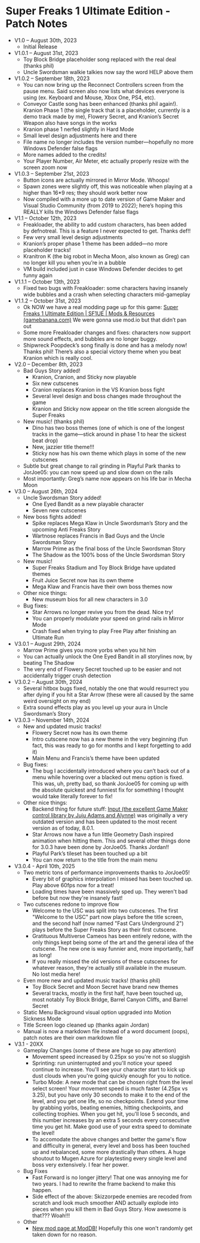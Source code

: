 # Super Freaks 1 Ultimate Edition - Patch Notes

* V1.0 – August 30th, 2023
    * Initial Release
* V1.0.1 – August 31st, 2023
    * Toy Block Bridge placeholder song replaced with the real deal (thanks phil)
    * Uncle Swordsman walkie talkies now say the word HELP above them
* V1.0.2 – September 18th, 2023
    * You can now bring up the Reconnect Controllers screen from the pause menu. Said screen also now lists what devices everyone is using (ex. Keyboard and Mouse, Xbox One, PS4, etc).
    * Conveyor Castle song has been enhanced (thanks phil again!). Kranion Phase 1 (the single track that is a placeholder, currently is a demo track made by me), Flowery Secret, and Kranion’s Secret Weapon also have songs in the works
    * Kranion phase 1 nerfed slightly in Hard Mode
    * Small level design adjustments here and there
    * File name no longer includes the version number—hopefully no more Windows Defender false flags
    * More names added to the credits!
    * Your Player Number, Air Meter, etc actually properly resize with the screen zoom now
* V1.0.3 – September 21st, 2023
    * Button icons are actually mirrored in Mirror Mode. Whoops!
    * Spawn zones were slightly off, this was noticeable when playing at a higher than 16*9 res; they should work better now
    * Now compiled with a more up to date version of Game Maker and Visual Studio Community (from 2019 to 2022); here’s hoping this REALLY kills the Windows Defender false flags
* V1.1 – October 12th, 2023
    * Freakloader, the ability to add custom characters, has been added by defnotreal. This is a feature I never expected to get. Thanks def!!
    * Few very small level design adjustments
    * Kranion’s proper phase 1 theme has been added—no more placeholder tracks!
    * Kranitron K (the big robot in Mecha Moon, also known as Greg) can no longer kill you when you’re in a bubble
    * VM build included just in case Windows Defender decides to get funny again
* V1.1.1 – October 13th, 2023
    * Fixed two bugs with Freakloader: some characters having insanely wide bubbles and a crash when selecting characters mid-gameplay
* V1.1.2 – October 31st, 2023
    * Ok NOW we have a real modding page up for this game: [Super Freaks 1 Ultimate Edition | SF1UE | Mods & Resources (gamebanana.com)](https://gamebanana.com/games/19289) We were gonna use mod.io but that didn’t pan out
    * Some more Freakloader changes and fixes: characters now support more sound effects, and bubbles are no longer buggy.
    * Shipwreck Poopdeck’s song finally is done and has a melody now! Thanks phil! There’s also a special victory theme when you beat Kranion which is really cool.
* V2.0 – December 8th, 2023
    * Bad Guys Story added!
        * Kranion, Cranion, and Sticky now playable
        * Six new cutscenes
        * Cranion replaces Kranion in the VS Kranion boss fight
        * Several level design and boss changes made throughout the game
        * Kranion and Sticky now appear on the title screen alongside the Super Freaks
    * New music! (thanks phil)
        * Dino has two boss themes (one of which is one of the longest tracks in the game—stick around in phase 1 to hear the sickest beat drop)
        * New, jazzier title theme!!!
        * Sticky now has his own theme which plays in some of the new cutscenes
    * Subtle but great change to rail grinding in Playful Park thanks to JorJoe05: you can now speed up and slow down on the rails
    * Most importantly: Greg’s name now appears on his life bar in Mecha Moon
* V3.0 – August 26th, 2024
    * Uncle Swordsman Story added!
        * One Eyed Bandit as a new playable character
        * Seven new cutscenes
    * New boss fights added!
        * Spike replaces Mega Klaw in Uncle Swordsman’s Story and the upcoming Anti Freaks Story
        * Wartnose replaces Francis in Bad Guys and the Uncle Swordsman Story
        * Marrow Prime as the final boss of the Uncle Swordsman Story
        * The Shadow as the 100% boss of the Uncle Swordsman Story
    * New music!
        * Super Freaks Stadium and Toy Block Bridge have updated themes
        * Fruit Juice Secret now has its own theme
        * Mega Klaw and Francis have their own boss themes now
    * Other nice things:
        * New museum bios for all new characters in 3.0
    * Bug fixes:
        * Star Arrows no longer revive you from the dead. Nice try!
        * You can properly modulate your speed on grind rails in Mirror Mode
        * Crash fixed when trying to play Free Play after finishing an Ultimate Run
* V3.0.1 – August 29th, 2024
    * Marrow Prime gives you more yorbs when you hit him
    * You can actually unlock the One Eyed Bandit in all storylines now, by beating The Shadow
    * The very end of Flowery Secret touched up to be easier and not accidentally trigger crush detection
* V3.0.2 – August 30th, 2024
    * Several hitbox bugs fixed, notably the one that would resurrect you after dying if you hit a Star Arrow (these were all caused by the same weird oversight on my end)
    * Extra sound effects play as you level up your aura in Uncle Swordsman’s Story
* V3.0.3 – November 14th, 2024
    * New and updated music tracks!
        * Flowery Secret now has its own theme
        * Intro cutscene now has a new theme in the very beginning (fun fact, this was ready to go for months and I kept forgetting to add it)
        * Main Menu and Francis’s theme have been updated
    * Bug fixes:
        * The bug I accidentally introduced where you can’t back out of a menu while hovering over a blacked out menu option is fixed. This was, uh, pretty bad, so thank JorJoe05 for coming up with the absolute quickest and funniest fix for something I thought would take literally forever to fix!
    * Other nice things:
        * Backend thing for future stuff: [Input (the excellent Game Maker control library by Juju Adams and Alynne)](https://github.com/offalynne/Input) was originally a very outdated version and has been updated to the most recent version as of today, 8.0.1.
        * Star Arrows now have a fun little Geometry Dash inspired animation when hitting them. This and several other things done for 3.0.3 have been done by JorJoe05. Thanks Jordan!!
        * Playful Park’s tileset has been touched up a bit
        * You can now return to the title from the main menu
* V3.0.4 - April 10th, 2025
    * Two metric tons of performance improvements thanks to JorJoe05!
        * Every bit of graphics interpolation I missed has been touched up. Play above 60fps now for a treat!
        * Loading times have been massively sped up. They weren't bad before but now they're insanely fast!
    * Two cutscenes redone to improve flow
        * Welcome to the USC was split into two cutscenes. The first "Welcome to the USC" part now plays before the title screen, and the second half (now named "Fast Cars Underground 2") plays before the Super Freaks Story as their first cutscene.
        * Gratituous Multiverse Cameos has been entirely redone, with the only things kept being some of the art and the general idea of the cutscene. The new one is way funnier and, more importantly, half as long!
        * If you really missed the old versions of these cutscenes for whatever reason, they're actually still available in the museum. No lost media here!
    * Even more new and updated music tracks! (thanks phil)
        * Toy Block Secret and Moon Secret have brand new themes
        * Several tracks, mostly in the first half, have been touched up, most notably Toy Block Bridge, Barrel Canyon Cliffs, and Barrel Secret
    * Static Menu Background visual option upgraded into Motion Sickness Mode
    * Title Screen logo cleaned up (thanks again Jordan)
    * Manual is now a markdown file instead of a word document (oops), patch notes are their own markdown file
* V3.1 - 20XX
    * Gameplay Changes (some of these are huge so pay attention)
        * Movement speed increased by 0.25px so you're not so sluggish
        * Sprinting: run uninterrupted and you'll notice your speed continue to increase. You'll see your character start to kick up dust clouds when you're going quickly enough for you to notice.
        * Turbo Mode: A new mode that can be chosen right from the level select screen! Your movement speed is much faster (4.25px vs 3.25), but you have only 30 seconds to make it to the end of the level, and you get one life, so no checkpoints. Extend your time by grabbing yorbs, beating enemies, hitting checkpoints, and collecting trophies. When you get hit, you'll lose 5 seconds, and this number increases by an extra 5 seconds every consecutive time you get hit. Make good use of your extra speed to dominate the level!
        * To accomodate the above changes and better the game's flow and difficulty in general, every level and boss has been touched up and rebalanced, some more drastically than others. A huge shoutout to Mugen Azure for playtesting every single level and boss very extensively. I fear her power.
    * Bug Fixes
        * Fast Forward is no longer jittery! That one was annoying me for two years. I had to rewrite the frame backend to make this happen.
        * Side effect of the above: Skizzorpede enemies are recoded from scratch and look much smoother AND actually explode into pieces when you kill them in Bad Guys Story. How awesome is that??? Woah!!!
    * Other
        * [New mod page at ModDB!](https://www.moddb.com/games/super-freaks-1-ultimate-edition) Hopefully this one won't randomly get taken down for no reason.